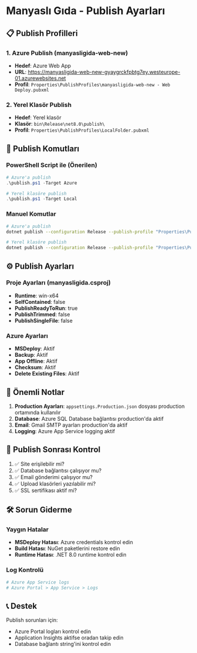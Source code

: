 # Manyaslı Gıda - Publish Ayarları

## 📋 Publish Profilleri

### 1. Azure Publish (manyasligida-web-new)
- **Hedef**: Azure Web App
- **URL**: https://manyasligida-web-new-gyaygrckfpbtg7ey.westeurope-01.azurewebsites.net
- **Profil**: `Properties\PublishProfiles\manyasligida-web-new - Web Deploy.pubxml`

### 2. Yerel Klasör Publish
- **Hedef**: Yerel klasör
- **Klasör**: `bin\Release\net8.0\publish\`
- **Profil**: `Properties\PublishProfiles\LocalFolder.pubxml`

## 🚀 Publish Komutları

### PowerShell Script ile (Önerilen)
```powershell
# Azure'a publish
.\publish.ps1 -Target Azure

# Yerel klasöre publish
.\publish.ps1 -Target Local
```

### Manuel Komutlar
```bash
# Azure'a publish
dotnet publish --configuration Release --publish-profile "Properties\PublishProfiles\manyasligida-web-new - Web Deploy.pubxml"

# Yerel klasöre publish
dotnet publish --configuration Release --publish-profile "Properties\PublishProfiles\LocalFolder.pubxml"
```

## ⚙️ Publish Ayarları

### Proje Ayarları (manyasligida.csproj)
- **Runtime**: win-x64
- **SelfContained**: false
- **PublishReadyToRun**: true
- **PublishTrimmed**: false
- **PublishSingleFile**: false

### Azure Ayarları
- **MSDeploy**: Aktif
- **Backup**: Aktif
- **App Offline**: Aktif
- **Checksum**: Aktif
- **Delete Existing Files**: Aktif

## 🔧 Önemli Notlar

1. **Production Ayarları**: `appsettings.Production.json` dosyası production ortamında kullanılır
2. **Database**: Azure SQL Database bağlantısı production'da aktif
3. **Email**: Gmail SMTP ayarları production'da aktif
4. **Logging**: Azure App Service logging aktif

## 📝 Publish Sonrası Kontrol

1. ✅ Site erişilebilir mi?
2. ✅ Database bağlantısı çalışıyor mu?
3. ✅ Email gönderimi çalışıyor mu?
4. ✅ Upload klasörleri yazılabilir mi?
5. ✅ SSL sertifikası aktif mi?

## 🛠️ Sorun Giderme

### Yaygın Hatalar
- **MSDeploy Hatası**: Azure credentials kontrol edin
- **Build Hatası**: NuGet paketlerini restore edin
- **Runtime Hatası**: .NET 8.0 runtime kontrol edin

### Log Kontrolü
```bash
# Azure App Service logs
# Azure Portal > App Service > Logs
```

## 📞 Destek

Publish sorunları için:
- Azure Portal logları kontrol edin
- Application Insights aktifse oradan takip edin
- Database bağlantı string'ini kontrol edin
